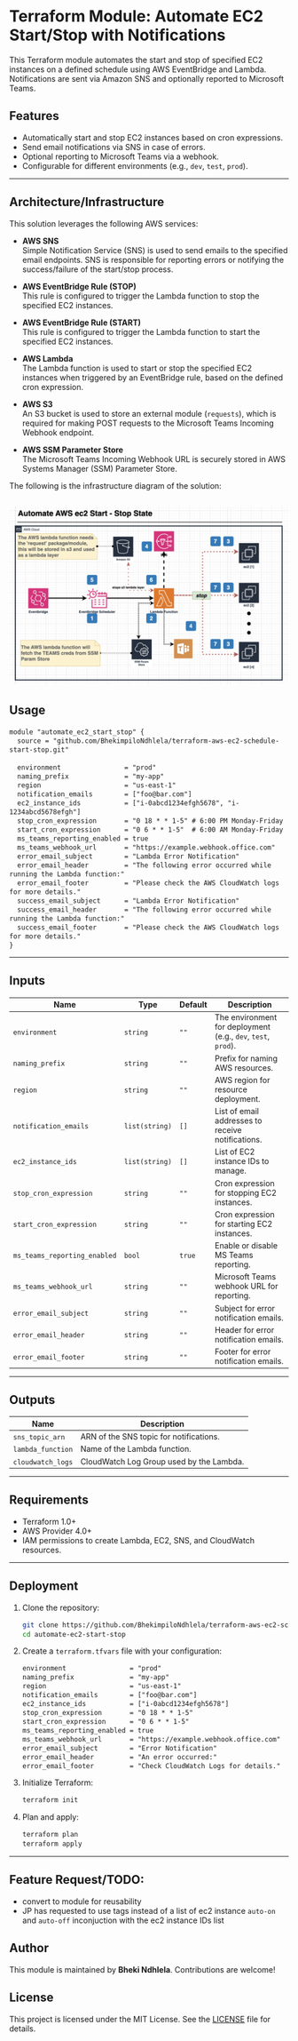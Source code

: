 # Terraform Module: Automate EC2 Start/Stop with Notifications

This Terraform module automates the start and stop of specified EC2 instances on a defined schedule using AWS EventBridge and Lambda. Notifications are sent via Amazon SNS and optionally reported to Microsoft Teams.

## Features

- Automatically start and stop EC2 instances based on cron expressions.
- Send email notifications via SNS in case of errors.
- Optional reporting to Microsoft Teams via a webhook.
- Configurable for different environments (e.g., `dev`, `test`, `prod`).

---

## Architecture/Infrastructure
This solution leverages the following AWS services:

- **AWS SNS**  
  Simple Notification Service (SNS) is used to send emails to the specified email endpoints. SNS is responsible for reporting errors or notifying the success/failure of the start/stop process.

- **AWS EventBridge Rule (STOP)**  
  This rule is configured to trigger the Lambda function to stop the specified EC2 instances.

- **AWS EventBridge Rule (START)**  
  This rule is configured to trigger the Lambda function to start the specified EC2 instances.

- **AWS Lambda**  
  The Lambda function is used to start or stop the specified EC2 instances when triggered by an EventBridge rule, based on the defined cron expression.

- **AWS S3**  
  An S3 bucket is used to store an external module (`requests`), which is required for making POST requests to the Microsoft Teams Incoming Webhook endpoint.

- **AWS SSM Parameter Store**  
  The Microsoft Teams Incoming Webhook URL is securely stored in AWS Systems Manager (SSM) Parameter Store.


The following is the infrastructure diagram of the solution:


![Project Architecture](infra-documentation/infra-diagram.png "Architecture Overview")
---
## Usage

```hcl
module "automate_ec2_start_stop" {
  source = "github.com/BhekimpiloNdhlela/terraform-aws-ec2-schedule-start-stop.git"

  environment                = "prod"
  naming_prefix              = "my-app"
  region                     = "us-east-1"
  notification_emails        = ["foo@bar.com"]
  ec2_instance_ids           = ["i-0abcd1234efgh5678", "i-1234abcd5678efgh"]
  stop_cron_expression       = "0 18 * * 1-5" # 6:00 PM Monday-Friday
  start_cron_expression      = "0 6 * * 1-5"  # 6:00 AM Monday-Friday
  ms_teams_reporting_enabled = true
  ms_teams_webhook_url       = "https://example.webhook.office.com"
  error_email_subject        = "Lambda Error Notification"
  error_email_header         = "The following error occurred while running the Lambda function:"
  error_email_footer         = "Please check the AWS CloudWatch logs for more details."
  success_email_subject      = "Lambda Error Notification"
  success_email_header       = "The following error occurred while running the Lambda function:"
  success_email_footer       = "Please check the AWS CloudWatch logs for more details."
}
```

---

## Inputs

| Name                         | Type           | Default | Description                                                   |
| ---------------------------- | -------------- | ------- | ------------------------------------------------------------- |
| `environment`                | `string`       | `""`    | The environment for deployment (e.g., `dev`, `test`, `prod`). |
| `naming_prefix`              | `string`       | `""`    | Prefix for naming AWS resources.                              |
| `region`                     | `string`       | `""`    | AWS region for resource deployment.                           |
| `notification_emails`        | `list(string)` | `[]`    | List of email addresses to receive notifications.             |
| `ec2_instance_ids`           | `list(string)` | `[]`    | List of EC2 instance IDs to manage.                           |
| `stop_cron_expression`       | `string`       | `""`    | Cron expression for stopping EC2 instances.                   |
| `start_cron_expression`      | `string`       | `""`    | Cron expression for starting EC2 instances.                   |
| `ms_teams_reporting_enabled` | `bool`         | `true`  | Enable or disable MS Teams reporting.                         |
| `ms_teams_webhook_url`       | `string`       | `""`    | Microsoft Teams webhook URL for reporting.                    |
| `error_email_subject`        | `string`       | `""`    | Subject for error notification emails.                        |
| `error_email_header`         | `string`       | `""`    | Header for error notification emails.                         |
| `error_email_footer`         | `string`       | `""`    | Footer for error notification emails.                         |

---

## Outputs

| Name              | Description                              |
| ----------------- | ---------------------------------------- |
| `sns_topic_arn`   | ARN of the SNS topic for notifications.  |
| `lambda_function` | Name of the Lambda function.             |
| `cloudwatch_logs` | CloudWatch Log Group used by the Lambda. |

---

## Requirements

- Terraform 1.0+
- AWS Provider 4.0+
- IAM permissions to create Lambda, EC2, SNS, and CloudWatch resources.

---

## Deployment

1. Clone the repository:

   ```bash
   git clone https://github.com/BhekimpiloNdhlela/terraform-aws-ec2-schedule-start-stop.git
   cd automate-ec2-start-stop
   ```

2. Create a `terraform.tfvars` file with your configuration:

   ```hcl
   environment                = "prod"
   naming_prefix              = "my-app"
   region                     = "us-east-1"
   notification_emails        = ["foo@bar.com"]
   ec2_instance_ids           = ["i-0abcd1234efgh5678"]
   stop_cron_expression       = "0 18 * * 1-5"
   start_cron_expression      = "0 6 * * 1-5"
   ms_teams_reporting_enabled = true
   ms_teams_webhook_url       = "https://example.webhook.office.com"
   error_email_subject        = "Error Notification"
   error_email_header         = "An error occurred:"
   error_email_footer         = "Check CloudWatch Logs for details."
   ```

3. Initialize Terraform:

   ```bash
   terraform init
   ```

4. Plan and apply:
   ```bash
   terraform plan
   terraform apply
   ```

---

## Feature Request/TODO:
- convert to module for reusability
- JP has requested to use tags instead of a list of ec2 instance `auto-on` and `auto-off` inconjuction with the ec2 instance IDs list

## Author

This module is maintained by **Bheki Ndhlela**. Contributions are welcome!

## License

This project is licensed under the MIT License. See the [LICENSE](LICENSE) file for details.